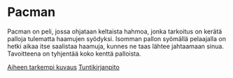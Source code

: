 # Pacman

Pacman on peli, jossa ohjataan keltaista hahmoa, jonka tarkoitus on kerätä palloja tulematta haamujen syödyksi. Isomman pallon syömällä pelaajalla on hetki aikaa itse saalistaa haamuja, kunnes ne taas lähtee jahtaamaan sinua. Tavoitteena on tyhjentää koko kenttä palloista.

[Aiheen tarkempi kuvaus](dokumentaatio/aiheenKuvausJaRakenne.md)
[Tuntikirjanpito](dokumentaatio/tuntikirjanpito.md)